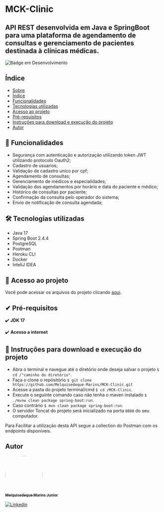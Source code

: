 # MCK-Clinic
<a id="Sobre"></a>
## API REST desenvolvida em Java e SpringBoot para uma plataforma de agendamento de consultas e gerenciamento de pacientes destinada à clínicas médicas.

![Badge em Desenvolvimento](http://img.shields.io/static/v1?label=STATUS&message=EM%20DESENVOLVIMENTO&color=GREEN&style=for-the-badge)

<a id="Indice"></a>
## Índice
<!--ts-->
* [Sobre](#Sobre)
* [Índice](#Indice)
* [Funcionalidades](#Funcionalidades)
* [Tecnologias utilizadas](#Tecnologias)
* [Acesso ao projeto](#Acesso_ao_projeto)
* [Pré-requisitos](#Pre-requisitos)
* [Instruções para download e execução do projeto](#Instruções)
* [Autor](#Autor)
<!--te-->

<a id="Funcionalidades"></a>
## 🔨 Funcionalidades 
- Segurança com autenticação e autorização utilizando token JWT utilizando protocolo Oauth2;
- Cadastro de usuarios;
- Validação de cadastro unico por cpf;
- Agendamento de consultas;
- Gerenciamento de médicos e especialidades;
- Validação dos agendamentos por horário e data do paciente e médico;
- Histórico de consultas por paciente;
- Confirmação da consulta pelo operador do sistema;
- Envio de notificação de consulta agendada;

<a id="Tecnologias"></a>
## 🛠️️ Tecnologias utilizadas

- Java 17
- Spring Boot 2.4.4
- PostgreSQL
- Postman
- Heroku CLI
- Docker
- InteliJ IDEA

<a id="Acesso_ao_projeto"></a>
## 📁 Acesso ao projeto

Você pode acessar os arquivos do projeto clicando [aqui](https://github.com/Melquisedeque-Marins/MCK-Clinic/tree/main/src).

<a id="Pre-requisitos"></a>
## ✔ Pré-requisitos

✔️ **JDK 17** 

✔️ **Acesso a internet**

<a id="Instruções"></a>
## 🎲️ Instruções para download e execução do projeto

- Abra o terminal e navegue até o diretório onde deseja salvar o projeto
``$ cd /"caminho do diretório"``.
- Faça o clone o repósitório
``$ git clone https://github.com/Melquisedeque-Marins/MCK-Clinic.git``
- Acesse a pasta do projeto terminal/cmd
``$ cd /MCK-Clinic``.
- Execute o seguinte comando caso não tenha o maven instalado
``$ ./mvnw clean package spring-boot:run``.
- Caso contrário
``$ mvn clean package spring-boot:run``.
- O servidor Toncat do projeto será inicializado na porta
``8080``
do seu computador.

Para Facilitar a utilização desta API segue a collection do Postman com os endpoints disponíveis.

<a id="Autor"></a>
## Autor
<a href="https://github.com/Melquisedeque-Marins">
 <img style="border-radius: 50%;" src="https://avatars.githubusercontent.com/u/93653645?v=4" width="120px;" alt=""/>
<br />
 <sub><b>Melquisedeque Marins Junior</b></sub></a> <a href="https://www.linkedin.com/in/melquisedeque-marins-junior-324291230"></a>

[![Linkedin](https://img.shields.io/badge/LinkedIn-0077B5?style=for-the-badge&logo=linkedin&logoColor=white)](https://www.linkedin.com/in/melquisedeque-marins-junior-324291230)

